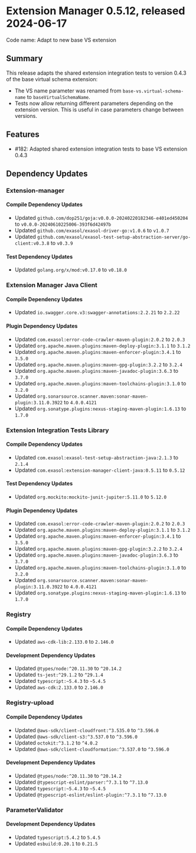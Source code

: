 # Extension Manager 0.5.12, released 2024-06-17

Code name: Adapt to new base VS extension

## Summary

This release adapts the shared extension integration tests to version 0.4.3 of the base virtual schema extension:
* The VS name parameter was renamed from `base-vs.virtual-schema-name` to `baseVirtualSchemaName`.
* Tests now allow returning different parameters depending on the extension version. This is useful in case parameters change between versions.

## Features

* #182: Adapted shared extension integration tests to base VS extension 0.4.3

## Dependency Updates

### Extension-manager

#### Compile Dependency Updates

* Updated `github.com/dop251/goja:v0.0.0-20240220182346-e401ed450204` to `v0.0.0-20240610225006-393f6d42497b`
* Updated `github.com/exasol/exasol-driver-go:v1.0.6` to `v1.0.7`
* Updated `github.com/exasol/exasol-test-setup-abstraction-server/go-client:v0.3.8` to `v0.3.9`

#### Test Dependency Updates

* Updated `golang.org/x/mod:v0.17.0` to `v0.18.0`

### Extension Manager Java Client

#### Compile Dependency Updates

* Updated `io.swagger.core.v3:swagger-annotations:2.2.21` to `2.2.22`

#### Plugin Dependency Updates

* Updated `com.exasol:error-code-crawler-maven-plugin:2.0.2` to `2.0.3`
* Updated `org.apache.maven.plugins:maven-deploy-plugin:3.1.1` to `3.1.2`
* Updated `org.apache.maven.plugins:maven-enforcer-plugin:3.4.1` to `3.5.0`
* Updated `org.apache.maven.plugins:maven-gpg-plugin:3.2.2` to `3.2.4`
* Updated `org.apache.maven.plugins:maven-javadoc-plugin:3.6.3` to `3.7.0`
* Updated `org.apache.maven.plugins:maven-toolchains-plugin:3.1.0` to `3.2.0`
* Updated `org.sonarsource.scanner.maven:sonar-maven-plugin:3.11.0.3922` to `4.0.0.4121`
* Updated `org.sonatype.plugins:nexus-staging-maven-plugin:1.6.13` to `1.7.0`

### Extension Integration Tests Library

#### Compile Dependency Updates

* Updated `com.exasol:exasol-test-setup-abstraction-java:2.1.3` to `2.1.4`
* Updated `com.exasol:extension-manager-client-java:0.5.11` to `0.5.12`

#### Test Dependency Updates

* Updated `org.mockito:mockito-junit-jupiter:5.11.0` to `5.12.0`

#### Plugin Dependency Updates

* Updated `com.exasol:error-code-crawler-maven-plugin:2.0.2` to `2.0.3`
* Updated `org.apache.maven.plugins:maven-deploy-plugin:3.1.1` to `3.1.2`
* Updated `org.apache.maven.plugins:maven-enforcer-plugin:3.4.1` to `3.5.0`
* Updated `org.apache.maven.plugins:maven-gpg-plugin:3.2.2` to `3.2.4`
* Updated `org.apache.maven.plugins:maven-javadoc-plugin:3.6.3` to `3.7.0`
* Updated `org.apache.maven.plugins:maven-toolchains-plugin:3.1.0` to `3.2.0`
* Updated `org.sonarsource.scanner.maven:sonar-maven-plugin:3.11.0.3922` to `4.0.0.4121`
* Updated `org.sonatype.plugins:nexus-staging-maven-plugin:1.6.13` to `1.7.0`

### Registry

#### Compile Dependency Updates

* Updated `aws-cdk-lib:2.133.0` to `2.146.0`

#### Development Dependency Updates

* Updated `@types/node:^20.11.30` to `^20.14.2`
* Updated `ts-jest:^29.1.2` to `^29.1.4`
* Updated `typescript:~5.4.3` to `~5.4.5`
* Updated `aws-cdk:2.133.0` to `2.146.0`

### Registry-upload

#### Compile Dependency Updates

* Updated `@aws-sdk/client-cloudfront:^3.535.0` to `^3.596.0`
* Updated `@aws-sdk/client-s3:^3.537.0` to `^3.596.0`
* Updated `octokit:^3.1.2` to `^4.0.2`
* Updated `@aws-sdk/client-cloudformation:^3.537.0` to `^3.596.0`

#### Development Dependency Updates

* Updated `@types/node:^20.11.30` to `^20.14.2`
* Updated `@typescript-eslint/parser:^7.3.1` to `^7.13.0`
* Updated `typescript:~5.4.3` to `~5.4.5`
* Updated `@typescript-eslint/eslint-plugin:^7.3.1` to `^7.13.0`

### ParameterValidator

#### Development Dependency Updates

* Updated `typescript:5.4.2` to `5.4.5`
* Updated `esbuild:0.20.1` to `0.21.5`
